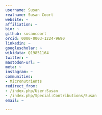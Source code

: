 ```yaml
---
username: Susan
realname: Susan Coort
website: ~
affiliation: ~
bio: ~
github: susancoort
orcid: 0000-0003-1224-9690
linkedin: ~
googlescholar: ~
wikidata: Q19851164
twitter: ~
mastodon-url: ~
meta: ~
instagram: ~
communities:
- Micronutrients
redirect_from:
- /index.php/User:Susan
- /index.php/Special:Contributions/Susan
email: ~

---
```

